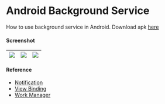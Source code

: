 # Android Background Service #

How to use background service in Android.
Download apk [here](https://www.dropbox.com/s/vkcjib3f0xd06rk)

#### Screenshot ####
| ![](https://i.imgur.com/vnF51H3.jpg) | ![](https://i.imgur.com/09IevBR.jpg) | ![](https://i.imgur.com/q75ORM3.jpg) |
| :---: | :---: | :---: |

#### Reference ####
- [Notification](https://developer.android.com/guide/topics/ui/notifiers/notifications)
- [View Binding](https://developer.android.com/topic/libraries/view-binding)
- [Work Manager](https://developer.android.com/topic/libraries/architecture/workmanager/how-to/define-work)
